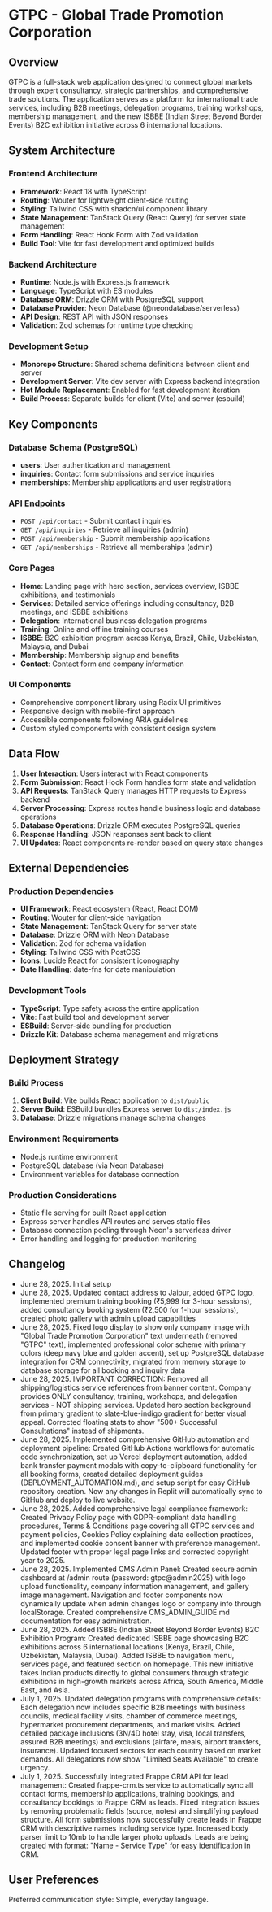 # GTPC - Global Trade Promotion Corporation

## Overview

GTPC is a full-stack web application designed to connect global markets through expert consultancy, strategic partnerships, and comprehensive trade solutions. The application serves as a platform for international trade services, including B2B meetings, delegation programs, training workshops, membership management, and the new ISBBE (Indian Street Beyond Border Events) B2C exhibition initiative across 6 international locations.

## System Architecture

### Frontend Architecture
- **Framework**: React 18 with TypeScript
- **Routing**: Wouter for lightweight client-side routing
- **Styling**: Tailwind CSS with shadcn/ui component library
- **State Management**: TanStack Query (React Query) for server state management
- **Form Handling**: React Hook Form with Zod validation
- **Build Tool**: Vite for fast development and optimized builds

### Backend Architecture
- **Runtime**: Node.js with Express.js framework
- **Language**: TypeScript with ES modules
- **Database ORM**: Drizzle ORM with PostgreSQL support
- **Database Provider**: Neon Database (@neondatabase/serverless)
- **API Design**: REST API with JSON responses
- **Validation**: Zod schemas for runtime type checking

### Development Setup
- **Monorepo Structure**: Shared schema definitions between client and server
- **Development Server**: Vite dev server with Express backend integration
- **Hot Module Replacement**: Enabled for fast development iteration
- **Build Process**: Separate builds for client (Vite) and server (esbuild)

## Key Components

### Database Schema (PostgreSQL)
- **users**: User authentication and management
- **inquiries**: Contact form submissions and service inquiries
- **memberships**: Membership applications and user registrations

### API Endpoints
- `POST /api/contact` - Submit contact inquiries
- `GET /api/inquiries` - Retrieve all inquiries (admin)
- `POST /api/membership` - Submit membership applications
- `GET /api/memberships` - Retrieve all memberships (admin)

### Core Pages
- **Home**: Landing page with hero section, services overview, ISBBE exhibitions, and testimonials
- **Services**: Detailed service offerings including consultancy, B2B meetings, and ISBBE exhibitions
- **Delegation**: International business delegation programs
- **Training**: Online and offline training courses
- **ISBBE**: B2C exhibition program across Kenya, Brazil, Chile, Uzbekistan, Malaysia, and Dubai
- **Membership**: Membership signup and benefits
- **Contact**: Contact form and company information

### UI Components
- Comprehensive component library using Radix UI primitives
- Responsive design with mobile-first approach
- Accessible components following ARIA guidelines
- Custom styled components with consistent design system

## Data Flow

1. **User Interaction**: Users interact with React components
2. **Form Submission**: React Hook Form handles form state and validation
3. **API Requests**: TanStack Query manages HTTP requests to Express backend
4. **Server Processing**: Express routes handle business logic and database operations
5. **Database Operations**: Drizzle ORM executes PostgreSQL queries
6. **Response Handling**: JSON responses sent back to client
7. **UI Updates**: React components re-render based on query state changes

## External Dependencies

### Production Dependencies
- **UI Framework**: React ecosystem (React, React DOM)
- **Routing**: Wouter for client-side navigation
- **State Management**: TanStack Query for server state
- **Database**: Drizzle ORM with Neon Database
- **Validation**: Zod for schema validation
- **Styling**: Tailwind CSS with PostCSS
- **Icons**: Lucide React for consistent iconography
- **Date Handling**: date-fns for date manipulation

### Development Tools
- **TypeScript**: Type safety across the entire application
- **Vite**: Fast build tool and development server
- **ESBuild**: Server-side bundling for production
- **Drizzle Kit**: Database schema management and migrations

## Deployment Strategy

### Build Process
1. **Client Build**: Vite builds React application to `dist/public`
2. **Server Build**: ESBuild bundles Express server to `dist/index.js`
3. **Database**: Drizzle migrations manage schema changes

### Environment Requirements
- Node.js runtime environment
- PostgreSQL database (via Neon Database)
- Environment variables for database connection

### Production Considerations
- Static file serving for built React application
- Express server handles API routes and serves static files
- Database connection pooling through Neon's serverless driver
- Error handling and logging for production monitoring

## Changelog
- June 28, 2025. Initial setup
- June 28, 2025. Updated contact address to Jaipur, added GTPC logo, implemented premium training booking (₹5,999 for 3-hour sessions), added consultancy booking system (₹2,500 for 1-hour sessions), created photo gallery with admin upload capabilities
- June 28, 2025. Fixed logo display to show only company image with "Global Trade Promotion Corporation" text underneath (removed "GTPC" text), implemented professional color scheme with primary colors (deep navy blue and golden accent), set up PostgreSQL database integration for CRM connectivity, migrated from memory storage to database storage for all booking and inquiry data
- June 28, 2025. IMPORTANT CORRECTION: Removed all shipping/logistics service references from banner content. Company provides ONLY consultancy, training, workshops, and delegation services - NOT shipping services. Updated hero section background from primary gradient to slate-blue-indigo gradient for better visual appeal. Corrected floating stats to show "500+ Successful Consultations" instead of shipments.
- June 28, 2025. Implemented comprehensive GitHub automation and deployment pipeline: Created GitHub Actions workflows for automatic code synchronization, set up Vercel deployment automation, added bank transfer payment modals with copy-to-clipboard functionality for all booking forms, created detailed deployment guides (DEPLOYMENT_AUTOMATION.md), and setup script for easy GitHub repository creation. Now any changes in Replit will automatically sync to GitHub and deploy to live website.
- June 28, 2025. Added comprehensive legal compliance framework: Created Privacy Policy page with GDPR-compliant data handling procedures, Terms & Conditions page covering all GTPC services and payment policies, Cookies Policy explaining data collection practices, and implemented cookie consent banner with preference management. Updated footer with proper legal page links and corrected copyright year to 2025.
- June 28, 2025. Implemented CMS Admin Panel: Created secure admin dashboard at /admin route (password: gtpc@admin2025) with logo upload functionality, company information management, and gallery image management. Navigation and footer components now dynamically update when admin changes logo or company info through localStorage. Created comprehensive CMS_ADMIN_GUIDE.md documentation for easy administration.
- June 28, 2025. Added ISBBE (Indian Street Beyond Border Events) B2C Exhibition Program: Created dedicated ISBBE page showcasing B2C exhibitions across 6 international locations (Kenya, Brazil, Chile, Uzbekistan, Malaysia, Dubai). Added ISBBE to navigation menu, services page, and featured section on homepage. This new initiative takes Indian products directly to global consumers through strategic exhibitions in high-growth markets across Africa, South America, Middle East, and Asia.
- July 1, 2025. Updated delegation programs with comprehensive details: Each delegation now includes specific B2B meetings with business councils, medical facility visits, chamber of commerce meetings, hypermarket procurement departments, and market visits. Added detailed package inclusions (3N/4D hotel stay, visa, local transfers, assured B2B meetings) and exclusions (airfare, meals, airport transfers, insurance). Updated focused sectors for each country based on market demands. All delegations now show "Limited Seats Available" to create urgency.
- July 1, 2025. Successfully integrated Frappe CRM API for lead management: Created frappe-crm.ts service to automatically sync all contact forms, membership applications, training bookings, and consultancy bookings to Frappe CRM as leads. Fixed integration issues by removing problematic fields (source, notes) and simplifying payload structure. All form submissions now successfully create leads in Frappe CRM with descriptive names including service type. Increased body parser limit to 10mb to handle larger photo uploads. Leads are being created with format: "Name - Service Type" for easy identification in CRM.

## User Preferences

Preferred communication style: Simple, everyday language.